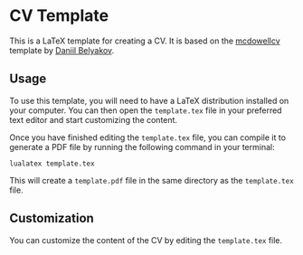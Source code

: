 # CV Template

This is a LaTeX template for creating a CV. It is based on the [mcdowellcv](https://github.com/mcdowell/mcdowellcv) template by [Daniil Belyakov](https://github.com/mcdowell).

## Usage

To use this template, you will need to have a LaTeX distribution installed on your computer. You can then open the `template.tex` file in your preferred text editor and start customizing the content.

Once you have finished editing the `template.tex` file, you can compile it to generate a PDF file by running the following command in your terminal:

```
lualatex template.tex
```

This will create a `template.pdf` file in the same directory as the `template.tex` file.

## Customization

You can customize the content of the CV by editing the `template.tex` file.